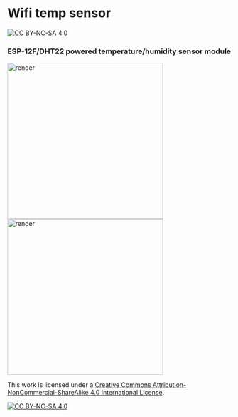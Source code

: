 # Wifi temp sensor

[![CC BY-NC-SA 4.0][cc-by-nc-sa-shield]][cc-by-nc-sa]

### ESP-12F/DHT22 powered temperature/humidity sensor module

<img src="https://i.aggressive.pizza/kicad_2020-10-29_12-10-13.png" alt="render" width="350"/><img src="https://i.aggressive.pizza/kicad_2020-10-29_12-10-37.png" alt="render" width="350"/>

This work is licensed under a
[Creative Commons Attribution-NonCommercial-ShareAlike 4.0 International License][cc-by-nc-sa].

[![CC BY-NC-SA 4.0][cc-by-nc-sa-image]][cc-by-nc-sa]

[cc-by-nc-sa]: http://creativecommons.org/licenses/by-nc-sa/4.0/
[cc-by-nc-sa-image]: https://licensebuttons.net/l/by-nc-sa/4.0/88x31.png
[cc-by-nc-sa-shield]: https://img.shields.io/badge/License-CC%20BY--NC--SA%204.0-lightgrey.svg
